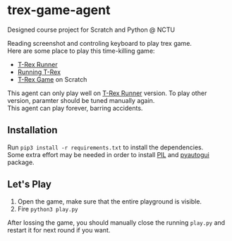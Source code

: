 # trex-game-agent
Designed course project for Scratch and Python @ NCTU

Reading screenshot and controling keyboard to play trex game.  
Here are some place to play this time-killing game:
- [T-Rex Runner](http://www.trex-game.skipser.com/)
- [Running T-Rex](http://apps.thecodepost.org/trex/trex.html)
- [T-Rex Game](https://scratch.mit.edu/projects/98506770/) on Scratch

This agent can only play well on [T-Rex Runner](http://www.trex-game.skipser.com/) version. To play other version, paramter should be tuned manually again.  
This agent can play forever, barring accidents.  

## Installation
Run `pip3 install -r requirements.txt` to install the dependencies.  
Some extra effort may be needed in order to install [PIL](http://www.pythonware.com/products/pil/) and [pyautogui](https://pyautogui.readthedocs.io/en/latest/install.html) package.  

## Let's Play
1. Open the game, make sure that the entire playground is visible.
2. Fire `python3 play.py`

After lossing the game, you should manually close the running `play.py` and restart it for next round if you want.  
